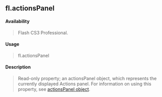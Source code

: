 ## fl.actionsPanel

#### Availability

> Flash CS3 Professional.

#### Usage

> fl.actionsPanel

#### Description

> Read-only property; an actionsPanel object, which represents the currently displayed Actions panel. For information on using this property, see [actionsPanel object](#_bookmark31).
